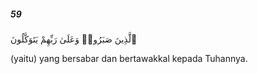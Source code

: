 ##### 59

<span class="ayah">ٱلَّذِينَ صَبَرُوا۟ وَعَلَىٰ رَبِّهِمْ يَتَوَكَّلُونَ</span>

<span class="ayah_translation">(yaitu) yang bersabar dan bertawakkal kepada Tuhannya.</span>
